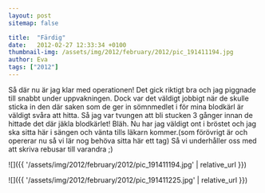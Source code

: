 ```yaml
---
layout: post
sitemap: false

title:  "Färdig"
date:   2012-02-27 12:33:34 +0100
thumbnail-img: /assets/img/2012/february/2012/pic_191411194.jpg
author: Eva
tags: ["2012"]
---
```


Så där nu är jag klar med operationen! Det gick riktigt bra och jag piggnade till snabbt under uppvakningen. Dock var det väldigt jobbigt när de skulle sticka in den där saken som de ger in sömnmedlet i för mina blodkärl är väldigt svåra att hitta. Så jag var tvungen att bli stucken 3 gånger innan de hittade det där jäkla blodkärlet! Bläh. Nu har jag väldigt ont i bröstet och jag ska sitta här i sängen och vänta tills läkarn kommer.(som förövrigt är och opererar nu så vi lär nog behöva sitta här ett tag) Så vi underhåller oss med att skriva rebusar till varandra ;)

![]({{ '/assets/img/2012/february/2012/pic_191411194.jpg'  | relative_url }})

![]({{ '/assets/img/2012/february/2012/pic_191411225.jpg'  | relative_url }})

